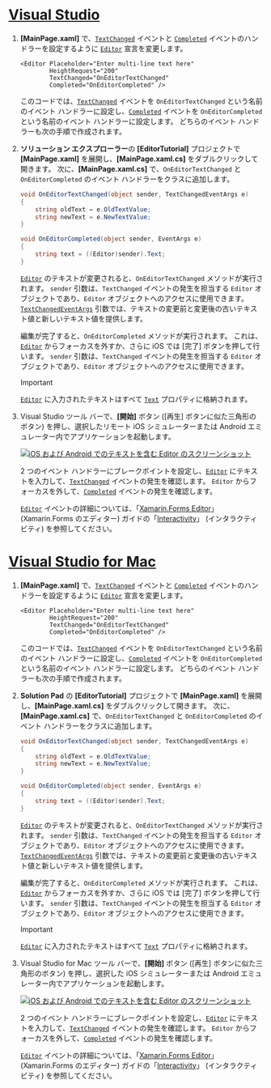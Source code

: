 # <a name="visual-studiotabvswin"></a>[Visual Studio](#tab/vswin)

1. **[MainPage.xaml]** で、[`TextChanged`](xref:Xamarin.Forms.Editor.TextChanged) イベントと [`Completed`](xref:Xamarin.Forms.Editor.Completed) イベントのハンドラーを設定するように [`Editor`](xref:Xamarin.Forms.Editor) 宣言を変更します。

    ```xaml
    <Editor Placeholder="Enter multi-line text here"
            HeightRequest="200"
            TextChanged="OnEditorTextChanged"
            Completed="OnEditorCompleted" />
    ```

    このコードでは、[`TextChanged`](xref:Xamarin.Forms.Editor.TextChanged) イベントを `OnEditorTextChanged` という名前のイベント ハンドラーに設定し、[`Completed`](xref:Xamarin.Forms.Editor.Completed) イベントを `OnEditorCompleted` という名前のイベント ハンドラーに設定します。 どちらのイベント ハンドラーも次の手順で作成されます。

1. **ソリューション エクスプローラー**の **[EditorTutorial]** プロジェクトで **[MainPage.xaml]** を展開し、**[MainPage.xaml.cs]** をダブルクリックして開きます。 次に、**[MainPage.xaml.cs]** で、`OnEditorTextChanged` と `OnEditorCompleted` のイベント ハンドラーをクラスに追加します。

    ```csharp
    void OnEditorTextChanged(object sender, TextChangedEventArgs e)
    {
        string oldText = e.OldTextValue;
        string newText = e.NewTextValue;
    }

    void OnEditorCompleted(object sender, EventArgs e)
    {
        string text = ((Editor)sender).Text;
    }
    ```

    [`Editor`](xref:Xamarin.Forms.Editor) のテキストが変更されると、`OnEditorTextChanged` メソッドが実行されます。 `sender` 引数は、`TextChanged` イベントの発生を担当する `Editor` オブジェクトであり、`Editor` オブジェクトへのアクセスに使用できます。 [`TextChangedEventArgs`](xref:Xamarin.Forms.TextChangedEventArgs) 引数では、テキストの変更前と変更後の古いテキスト値と新しいテキスト値を提供します。

    編集が完了すると、`OnEditorCompleted` メソッドが実行されます。 これは、[`Editor`](xref:Xamarin.Forms.Editor) からフォーカスを外すか、さらに iOS では [完了] ボタンを押して行います。 `sender` 引数は、`TextChanged` イベントの発生を担当する `Editor` オブジェクトであり、`Editor` オブジェクトへのアクセスに使用できます。

    > [!IMPORTANT]
    > [`Editor`](xref:Xamarin.Forms.Editor) に入力されたテキストはすべて [`Text`](xref:Xamarin.Forms.Editor.Text) プロパティに格納されます。

1. Visual Studio ツール バーで、**[開始]** ボタン ([再生] ボタンに似た三角形のボタン) を押し、選択したリモート iOS シミュレーターまたは Android エミュレーター内でアプリケーションを起動します。

    [![iOS および Android でのテキストを含む Editor のスクリーンショット](../images/text-changes.png "テキストを含む Editor")](../images/text-changes-large.png#lightbox "テキストを含む Editor")

    2 つのイベント ハンドラーにブレークポイントを設定し、[`Editor`](xref:Xamarin.Forms.Editor) にテキストを入力して、[`TextChanged`](xref:Xamarin.Forms.Entry.TextChanged) イベントの発生を確認します。 `Editor` からフォーカスを外して、[`Completed`](xref:Xamarin.Forms.Entry.Completed) イベントの発生を確認します。

    [`Editor`](xref:Xamarin.Forms.Editor) イベントの詳細については、「[Xamarin.Forms Editor](~/xamarin-forms/user-interface/text/editor.md)」 (Xamarin.Forms のエディター) ガイドの「[Interactivity](~/xamarin-forms/user-interface/text/editor.md#interactivity)」 (インタラクティビティ) を参照してください。

# <a name="visual-studio-for-mactabvsmac"></a>[Visual Studio for Mac](#tab/vsmac)

1. **[MainPage.xaml]** で、[`TextChanged`](xref:Xamarin.Forms.Editor.TextChanged) イベントと [`Completed`](xref:Xamarin.Forms.Editor.Completed) イベントのハンドラーを設定するように [`Editor`](xref:Xamarin.Forms.Editor) 宣言を変更します。

    ```xaml
    <Editor Placeholder="Enter multi-line text here"
            HeightRequest="200"
            TextChanged="OnEditorTextChanged"
            Completed="OnEditorCompleted" />
    ```

    このコードでは、[`TextChanged`](xref:Xamarin.Forms.Editor.TextChanged) イベントを `OnEditorTextChanged` という名前のイベント ハンドラーに設定し、[`Completed`](xref:Xamarin.Forms.Editor.Completed) イベントを `OnEditorCompleted` という名前のイベント ハンドラーに設定します。 どちらのイベント ハンドラーも次の手順で作成されます。

1. **Solution Pad** の **[EditorTutorial]** プロジェクトで **[MainPage.xaml]** を展開し、**[MainPage.xaml.cs]** をダブルクリックして開きます。 次に、**[MainPage.xaml.cs]** で、`OnEditorTextChanged` と `OnEditorCompleted` のイベント ハンドラーをクラスに追加します。

    ```csharp
    void OnEditorTextChanged(object sender, TextChangedEventArgs e)
    {
        string oldText = e.OldTextValue;
        string newText = e.NewTextValue;
    }

    void OnEditorCompleted(object sender, EventArgs e)
    {
        string text = ((Editor)sender).Text;
    }
    ```

    [`Editor`](xref:Xamarin.Forms.Editor) のテキストが変更されると、`OnEditorTextChanged` メソッドが実行されます。 `sender` 引数は、`TextChanged` イベントの発生を担当する `Editor` オブジェクトであり、`Editor` オブジェクトへのアクセスに使用できます。 [`TextChangedEventArgs`](xref:Xamarin.Forms.TextChangedEventArgs) 引数では、テキストの変更前と変更後の古いテキスト値と新しいテキスト値を提供します。

    編集が完了すると、`OnEditorCompleted` メソッドが実行されます。 これは、[`Editor`](xref:Xamarin.Forms.Editor) からフォーカスを外すか、さらに iOS では [完了] ボタンを押して行います。 `sender` 引数は、`TextChanged` イベントの発生を担当する `Editor` オブジェクトであり、`Editor` オブジェクトへのアクセスに使用できます。

    > [!IMPORTANT]
    > [`Editor`](xref:Xamarin.Forms.Editor) に入力されたテキストはすべて [`Text`](xref:Xamarin.Forms.Editor.Text) プロパティに格納されます。

1. Visual Studio for Mac ツール バーで、**[開始]** ボタン ([再生] ボタンに似た三角形のボタン) を押し、選択した iOS シミュレーターまたは Android エミュレーター内でアプリケーションを起動します。

    [![iOS および Android でのテキストを含む Editor のスクリーンショット](../images/text-changes.png "テキストを含む Editor")](../images/text-changes-large.png#lightbox "テキストを含む Editor")

    2 つのイベント ハンドラーにブレークポイントを設定し、[`Editor`](xref:Xamarin.Forms.Editor) にテキストを入力して、[`TextChanged`](xref:Xamarin.Forms.Entry.TextChanged) イベントの発生を確認します。 `Editor` からフォーカスを外して、[`Completed`](xref:Xamarin.Forms.Entry.Completed) イベントの発生を確認します。

    [`Editor`](xref:Xamarin.Forms.Editor) イベントの詳細については、「[Xamarin.Forms Editor](~/xamarin-forms/user-interface/text/editor.md)」 (Xamarin.Forms のエディター) ガイドの「[Interactivity](~/xamarin-forms/user-interface/text/editor.md#interactivity)」 (インタラクティビティ) を参照してください。
